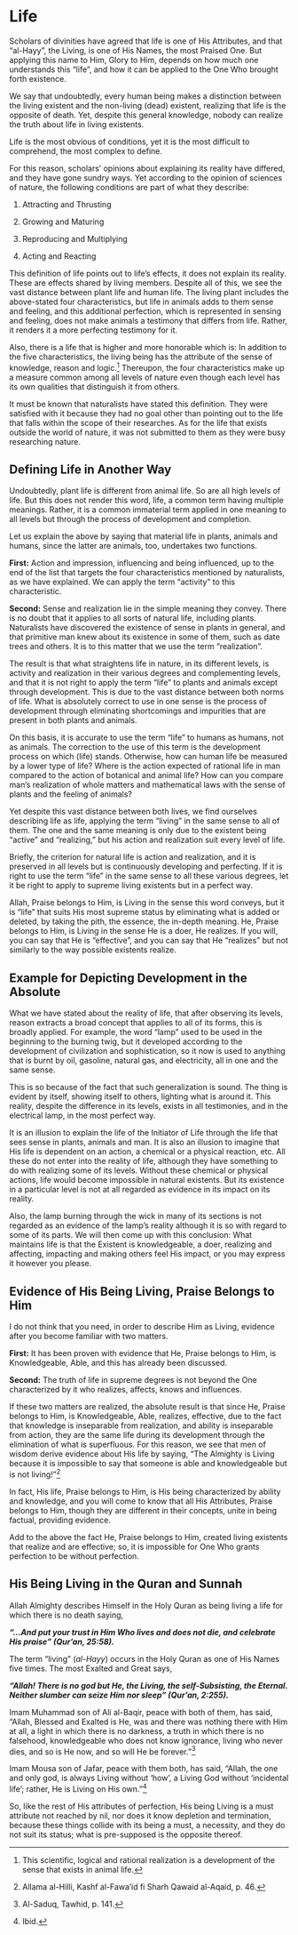 Life
====

Scholars of divinities have agreed that life is one of His Attributes,
and that “al-Hayy”, the Living, is one of His Names, the most Praised
One. But applying this name to Him, Glory to Him, depends on how much
one understands this “life”, and how it can be applied to the One Who
brought forth existence.

We say that undoubtedly, every human being makes a distinction between
the living existent and the non-living (dead) existent, realizing that
life is the opposite of death. Yet, despite this general knowledge,
nobody can realize the truth about life in living existents.

Life is the most obvious of conditions, yet it is the most difficult to
comprehend, the most complex to define.

For this reason, scholars’ opinions about explaining its reality have
differed, and they have gone sundry ways. Yet according to the opinion
of sciences of nature, the following conditions are part of what they
describe:

1. Attracting and Thrusting

2. Growing and Maturing

3. Reproducing and Multiplying

4. Acting and Reacting

This definition of life points out to life’s effects, it does not
explain its reality. These are effects shared by living members. Despite
all of this, we see the vast distance between plant life and human life.
The living plant includes the above-stated four characteristics, but
life in animals adds to them sense and feeling, and this additional
perfection, which is represented in sensing and feeling, does not make
animals a testimony that differs from life. Rather, it renders it a more
perfecting testimony for it.

Also, there is a life that is higher and more honorable which is: In
addition to the five characteristics, the living being has the attribute
of the sense of knowledge, reason and logic.[^1] Thereupon, the four
characteristics make up a measure common among all levels of nature even
though each level has its own qualities that distinguish it from others.

It must be known that naturalists have stated this definition. They were
satisfied with it because they had no goal other than pointing out to
the life that falls within the scope of their researches. As for the
life that exists outside the world of nature, it was not submitted to
them as they were busy researching nature.

Defining Life in Another Way
----------------------------

Undoubtedly, plant life is different from animal life. So are all high
levels of life. But this does not render this word, life, a common term
having multiple meanings. Rather, it is a common immaterial term applied
in one meaning to all levels but through the process of development and
completion.

Let us explain the above by saying that material life in plants, animals
and humans, since the latter are animals, too, undertakes two functions.

**First:** Action and impression, influencing and being influenced, up
to the end of the list that targets the four characteristics mentioned
by naturalists, as we have explained. We can apply the term “activity”
to this characteristic.

**Second:** Sense and realization lie in the simple meaning they convey.
There is no doubt that it applies to all sorts of natural life,
including plants. Naturalists have discovered the existence of sense in
plants in general, and that primitive man knew about its existence in
some of them, such as date trees and others. It is to this matter that
we use the term “realization”.

The result is that what straightens life in nature, in its different
levels, is activity and realization in their various degrees and
complementing levels, and that it is not right to apply the term “life”
to plants and animals except through development. This is due to the
vast distance between both norms of life. What is absolutely correct to
use in one sense is the process of development through eliminating
shortcomings and impurities that are present in both plants and animals.

On this basis, it is accurate to use the term “life” to humans as
humans, not as animals. The correction to the use of this term is the
development process on which (life) stands. Otherwise, how can human
life be measured by a lower type of life? Where is the action expected
of rational life in man compared to the action of botanical and animal
life? How can you compare man’s realization of whole matters and
mathematical laws with the sense of plants and the feeling of animals?

Yet despite this vast distance between both lives, we find ourselves
describing life as life, applying the term “living” in the same sense to
all of them. The one and the same meaning is only due to the existent
being “active” and “realizing,” but his action and realization suit
every level of life.

Briefly, the criterion for natural life is action and realization, and
it is preserved in all levels but is continuously developing and
perfecting. If it is right to use the term “life” in the same sense to
all these various degrees, let it be right to apply to supreme living
existents but in a perfect way.

Allah, Praise belongs to Him, is Living in the sense this word conveys,
but it is “life” that suits His most supreme status by eliminating what
is added or deleted, by taking the pith, the essence, the in-depth
meaning. He, Praise belongs to Him, is Living in the sense He is a doer,
He realizes. If you will, you can say that He is “effective”, and you
can say that He “realizes” but not similarly to the way possible
existents realize.

Example for Depicting Development in the Absolute
-------------------------------------------------

What we have stated about the reality of life, that after observing its
levels, reason extracts a broad concept that applies to all of its
forms, this is broadly applied. For example, the word “lamp” used to be
used in the beginning to the burning twig, but it developed according to
the development of civilization and sophistication, so it now is used to
anything that is burnt by oil, gasoline, natural gas, and electricity,
all in one and the same sense.

This is so because of the fact that such generalization is sound. The
thing is evident by itself, showing itself to others, lighting what is
around it. This reality, despite the difference in its levels, exists in
all testimonies, and in the electrical lamp, in the most perfect way.

It is an illusion to explain the life of the Initiator of Life through
the life that sees sense in plants, animals and man. It is also an
illusion to imagine that His life is dependent on an action, a chemical
or a physical reaction, etc. All these do not enter into the reality of
life, although they have something to do with realizing some of its
levels. Without these chemical or physical actions, life would become
impossible in natural existents. But its existence in a particular level
is not at all regarded as evidence in its impact on its reality.

Also, the lamp burning through the wick in many of its sections is not
regarded as an evidence of the lamp’s reality although it is so with
regard to some of its parts. We will then come up with this conclusion:
What maintains life is that the Existent is knowledgeable, a doer,
realizing and affecting, impacting and making others feel His impact, or
you may express it however you please.

Evidence of His Being Living, Praise Belongs to Him
---------------------------------------------------

I do not think that you need, in order to describe Him as Living,
evidence after you become familiar with two matters.

**First:** It has been proven with evidence that He, Praise belongs to
Him, is Knowledgeable, Able, and this has already been discussed.

**Second:** The truth of life in supreme degrees is not beyond the One
characterized by it who realizes, affects, knows and influences.

If these two matters are realized, the absolute result is that since He,
Praise belongs to Him, is Knowledgeable, Able, realizes, effective, due
to the fact that knowledge is inseparable from realization, and ability
is inseparable from action, they are the same life during its
development through the elimination of what is superfluous. For this
reason, we see that men of wisdom derive evidence about His life by
saying, “The Almighty is Living because it is impossible to say that
someone is able and knowledgeable but is not living!”[^2]

In fact, His life, Praise belongs to Him, is His being characterized by
ability and knowledge, and you will come to know that all His
Attributes, Praise belongs to Him, though they are different in their
concepts, unite in being factual, providing evidence.

Add to the above the fact He, Praise belongs to Him, created living
existents that realize and are effective; so, it is impossible for One
Who grants perfection to be without perfection.

His Being Living in the Quran and Sunnah
----------------------------------------

Allah Almighty describes Himself in the Holy Quran as being living a
life for which there is no death saying,

***“…And put your trust in Him Who lives and does not die, and celebrate
His praise” (Qur’an, 25:58).***

The term “living” (*al-Hayy*) occurs in the Holy Quran as one of His
Names five times. The most Exalted and Great says,

***“Allah! There is no god but He, the Living, the self-Subsisting, the
Eternal. Neither slumber can seize Him nor sleep” (Qur’an, 2:255).***

Imam Muhammad son of Ali al-Baqir, peace with both of them, has said,
“Allah, Blessed and Exalted is He, was and there was nothing there with
Him at all, a light in which there is no darkness, a truth in which
there is no falsehood, knowledgeable who does not know ignorance, living
who never dies, and so is He now, and so will He be forever.”[^3]

Imam Mousa son of Jafar, peace with them both, has said, “Allah, the one
and only god, is always Living without ‘how’, a Living God without
‘incidental life’; rather, He is Living on His own.”[^4]

So, like the rest of His attributes of perfection, His being Living is a
must attribute not reached by nil, nor does it know depletion and
termination, because these things collide with its being a must, a
necessity, and they do not suit its status; what is pre-supposed is the
opposite thereof.

[^1]: This scientific, logical and rational realization is a development
of the sense that exists in animal life.

[^2]: Allama al-Hilli, Kashf al-Fawa’id fi Sharh Qawaid al-Aqaid, p. 46.

[^3]: Al-Saduq, Tawhid, p. 141.

[^4]: Ibid.


